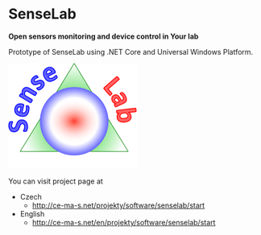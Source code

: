 # SenseLab

**Open sensors monitoring and device control in Your lab**

Prototype of SenseLab using .NET Core and Universal Windows Platform.

![SenseLab logo](SenseLab.png)

You can visit project page at
  - Czech
    - http://ce-ma-s.net/projekty/software/senselab/start
  - English
    - http://ce-ma-s.net/en/projekty/software/senselab/start
